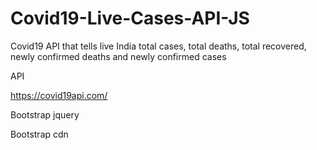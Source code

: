 # Covid19-Live-Cases-API-JS

Covid19 API that tells live India total cases, total deaths, total recovered, newly confirmed deaths and newly confirmed cases

API

https://covid19api.com/

Bootstrap jquery

<script src="https://ajax.googleapis.com/ajax/libs/jquery/3.4.1/jquery.min.js"></script>    

Bootstrap cdn

<script src="https://maxcdn.bootstrapcdn.com/bootstrap/3.4.1/js/bootstrap.min.js"></script>

